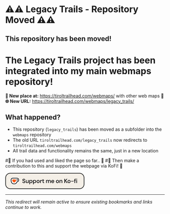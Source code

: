 # ⚠️⚠️ Legacy Trails - Repository Moved ⚠️⚠️

## This repository has been moved!

# The Legacy Trails project has been integrated into my main **webmaps** repository!

**📂 New place at:** https://tiroltrailhead.com/webmaps/ with other web maps 👋  
**🌐 New URL:** https://tiroltrailhead.com/webmaps/legacy_trails/

## What happened?

- This repository (`legacy_trails`) has been moved as a subfolder into the `webmaps` repository
- The old URL `tiroltrailhead.com/legacy_trails` now redirects to `tiroltrailhead.com/webmaps`
- All trail data and functionality remains the same, just in a new location

#👋 If you had used and liked the page so far.. 🤤
#🤝 Then make a contribution to this and support the webpage via KoFi! 💚

<a href="https://ko-fi.com/tiroltrailhead" target="_blank"><img src="support_me_on_kofi_beige.png" alt="Support" width="250" height="auto"></a>

---

*This redirect will remain active to ensure existing bookmarks and links continue to work.*

